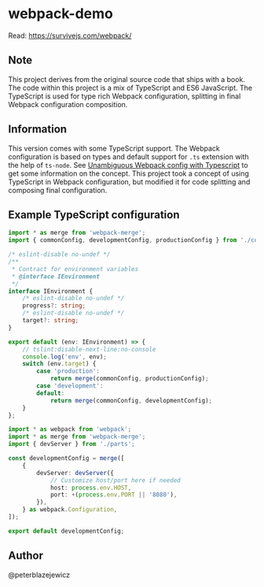 # webpack-demo

Read: https://survivejs.com/webpack/

## Note

This project derives from the original source code  that ships with a book. The code within this project is a mix of TypeScript and ES6 JavaScript. The TypeScript is used for type rich Webpack configuration, splitting in final Webpack configuration composition.

## Information

This version comes with some TypeScript support. The Webpack configuration is based on types and default support for `.ts` extension with the help of `ts-node`. 
See [Unambiguous Webpack config with Typescript](https://medium.com/webpack/unambiguous-webpack-config-with-typescript-8519def2cac7) to get some information on the concept. This project took a concept of using TypeScript in Webpack configuration, but modified it for code splitting and composing final configuration.

## Example TypeScript configuration

```ts
import * as merge from 'webpack-merge';
import { commonConfig, developmentConfig, productionConfig } from './config/';

/* eslint-disable no-undef */
/**
 * Contract for environment variables
 * @interface IEnvironment
 */
interface IEnvironment {
    /* eslint-disable no-undef */
    progress?: string;
    /* eslint-disable no-undef */
    target?: string;
}

export default (env: IEnvironment) => {
    // tslint:disable-next-line:no-console
    console.log('env', env);
    switch (env.target) {
        case 'production':
            return merge(commonConfig, productionConfig);
        case 'development':
        default:
            return merge(commonConfig, developmentConfig);
    }
};
```

```ts
import * as webpack from 'webpack';
import * as merge from 'webpack-merge';
import { devServer } from './parts';

const developmentConfig = merge([
    {
        devServer: devServer({
            // Customize host/port here if needed
            host: process.env.HOST,
            port: +(process.env.PORT || '8080'),
        }),
    } as webpack.Configuration,
]);

export default developmentConfig;
```

## Author

@peterblazejewicz
